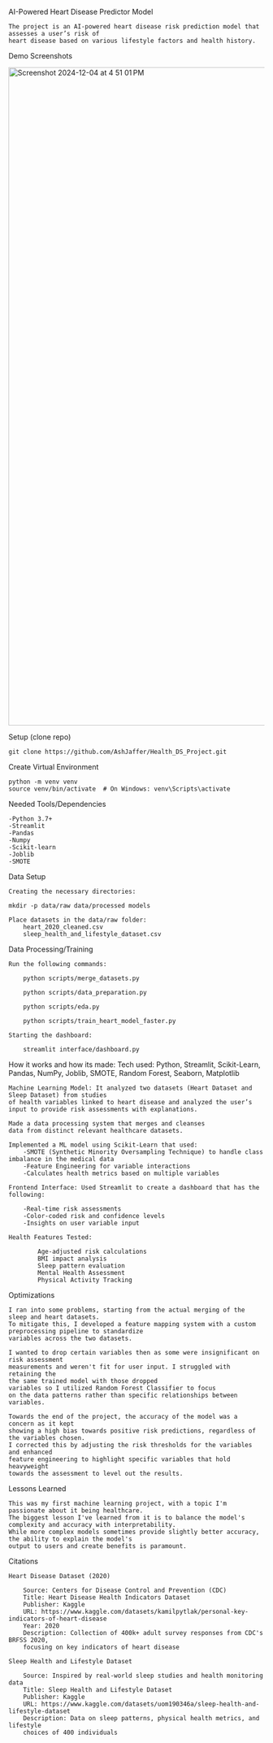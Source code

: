 AI-Powered Heart Disease Predictor Model

    The project is an AI-powered heart disease risk prediction model that assesses a user’s risk of 
    heart disease based on various lifestyle factors and health history. 

Demo Screenshots

<img width="1296" alt="Screenshot 2024-12-04 at 4 51 01 PM" src="https://github.com/user-attachments/assets/7685b57f-dcc2-465a-835e-3608a14567f3">


Setup (clone repo)

    git clone https://github.com/AshJaffer/Health_DS_Project.git

Create Virtual Environment

    python -m venv venv
    source venv/bin/activate  # On Windows: venv\Scripts\activate

Needed Tools/Dependencies

    -Python 3.7+
    -Streamlit
    -Pandas
    -Numpy
    -Scikit-learn
    -Joblib
    -SMOTE

Data Setup

    Creating the necessary directories:

    mkdir -p data/raw data/processed models 

    Place datasets in the data/raw folder:
        heart_2020_cleaned.csv
        sleep_health_and_lifestyle_dataset.csv

Data Processing/Training

    Run the following commands:
    
        python scripts/merge_datasets.py

        python scripts/data_preparation.py

        python scripts/eda.py

        python scripts/train_heart_model_faster.py

    Starting the dashboard:

        streamlit interface/dashboard.py


How it works and how its made:
    Tech used: Python, Streamlit, Scikit-Learn, Pandas, NumPy, Joblib, SMOTE, Random Forest, Seaborn, Matplotlib

    Machine Learning Model: It analyzed two datasets (Heart Dataset and Sleep Dataset) from studies 
    of health variables linked to heart disease and analyzed the user’s
    input to provide risk assessments with explanations.
        
    Made a data processing system that merges and cleanses
    data from distinct relevant healthcare datasets.

    Implemented a ML model using Scikit-Learn that used:
        -SMOTE (Synthetic Minority Oversampling Technique) to handle class imbalance in the medical data
        -Feature Engineering for variable interactions
        -Calculates health metrics based on multiple variables

    Frontend Interface: Used Streamlit to create a dashboard that has the following:

        -Real-time risk assessments
        -Color-coded risk and confidence levels
        -Insights on user variable input 

    Health Features Tested:

            Age-adjusted risk calculations
            BMI impact analysis
            Sleep pattern evaluation
            Mental Health Assessment
            Physical Activity Tracking

Optimizations
    
    I ran into some problems, starting from the actual merging of the sleep and heart datasets. 
    To mitigate this, I developed a feature mapping system with a custom preprocessing pipeline to standardize
    variables across the two datasets.

    I wanted to drop certain variables then as some were insignificant on risk assessment 
    measurements and weren't fit for user input. I struggled with retaining the 
    the same trained model with those dropped 
    variables so I utilized Random Forest Classifier to focus
    on the data patterns rather than specific relationships between variables.

    Towards the end of the project, the accuracy of the model was a concern as it kept 
    showing a high bias towards positive risk predictions, regardless of the variables chosen. 
    I corrected this by adjusting the risk thresholds for the variables and enhanced 
    feature engineering to highlight specific variables that hold heavyweight
    towards the assessment to level out the results.

Lessons Learned

    This was my first machine learning project, with a topic I'm passionate about it being healthcare. 
    The biggest lesson I've learned from it is to balance the model's complexity and accuracy with interpretability. 
    While more complex models sometimes provide slightly better accuracy, the ability to explain the model's
    output to users and create benefits is paramount.

Citations

    Heart Disease Dataset (2020)

        Source: Centers for Disease Control and Prevention (CDC)
        Title: Heart Disease Health Indicators Dataset
        Publisher: Kaggle
        URL: https://www.kaggle.com/datasets/kamilpytlak/personal-key-indicators-of-heart-disease
        Year: 2020
        Description: Collection of 400k+ adult survey responses from CDC's BRFSS 2020, 
        focusing on key indicators of heart disease

    Sleep Health and Lifestyle Dataset

        Source: Inspired by real-world sleep studies and health monitoring data
        Title: Sleep Health and Lifestyle Dataset
        Publisher: Kaggle
        URL: https://www.kaggle.com/datasets/uom190346a/sleep-health-and-lifestyle-dataset
        Description: Data on sleep patterns, physical health metrics, and lifestyle
        choices of 400 individuals
